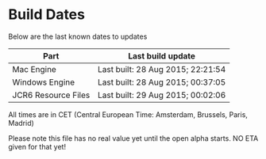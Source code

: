 # Build Dates

Below are the last known dates to updates

Part | Last build update
-----|-----
Mac Engine | Last built: 28 Aug 2015; 22:21:54
Windows Engine | Last built: 28 Aug 2015; 00:37:05
JCR6 Resource Files | Last built: 29 Aug 2015; 00:02:06
All times are in CET (Central European Time: Amsterdam, Brussels, Paris, Madrid)


Please note this file has no real value yet until the open alpha starts. NO ETA given for that yet!
